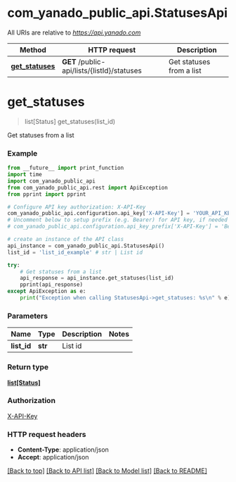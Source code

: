 # com_yanado_public_api.StatusesApi

All URIs are relative to *https://api.yanado.com*

Method | HTTP request | Description
------------- | ------------- | -------------
[**get_statuses**](StatusesApi.md#get_statuses) | **GET** /public-api/lists/{listId}/statuses | Get statuses from a list


# **get_statuses**
> list[Status] get_statuses(list_id)

Get statuses from a list

### Example 
```python
from __future__ import print_function
import time
import com_yanado_public_api
from com_yanado_public_api.rest import ApiException
from pprint import pprint

# Configure API key authorization: X-API-Key
com_yanado_public_api.configuration.api_key['X-API-Key'] = 'YOUR_API_KEY'
# Uncomment below to setup prefix (e.g. Bearer) for API key, if needed
# com_yanado_public_api.configuration.api_key_prefix['X-API-Key'] = 'Bearer'

# create an instance of the API class
api_instance = com_yanado_public_api.StatusesApi()
list_id = 'list_id_example' # str | List id

try: 
    # Get statuses from a list
    api_response = api_instance.get_statuses(list_id)
    pprint(api_response)
except ApiException as e:
    print("Exception when calling StatusesApi->get_statuses: %s\n" % e)
```

### Parameters

Name | Type | Description  | Notes
------------- | ------------- | ------------- | -------------
 **list_id** | **str**| List id | 

### Return type

[**list[Status]**](Status.md)

### Authorization

[X-API-Key](../README.md#X-API-Key)

### HTTP request headers

 - **Content-Type**: application/json
 - **Accept**: application/json

[[Back to top]](#) [[Back to API list]](../README.md#documentation-for-api-endpoints) [[Back to Model list]](../README.md#documentation-for-models) [[Back to README]](../README.md)

